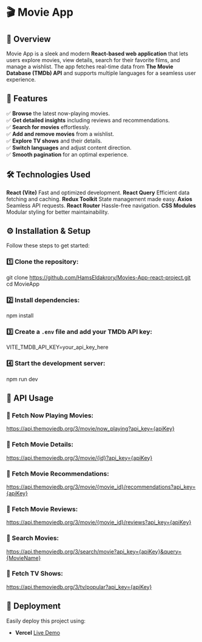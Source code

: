 # 🎬 Movie App


## 🌟 Overview
Movie App is a sleek and modern **React-based web application** that lets users explore movies, view details, search for their favorite films, and manage a wishlist. The app fetches real-time data from **The Movie Database (TMDb) API** and supports multiple languages for a seamless user experience.



## 🚀 Features
✅ **Browse** the latest now-playing movies.  
✅ **Get detailed insights** including reviews and recommendations.  
✅ **Search for movies** effortlessly.  
✅ **Add and remove movies** from a wishlist.  
✅ **Explore TV shows** and their details.  
✅ **Switch languages** and adjust content direction.  
✅ **Smooth pagination** for an optimal experience.  



## 🛠️ Technologies Used

 **React (Vite)** Fast and optimized development. 
 **React Query**  Efficient data fetching and caching. 
 **Redux Toolkit** State management made easy.
 **Axios** Seamless API requests. 
 **React Router**  Hassle-free navigation. 
 **CSS Modules** Modular styling for better maintainability. 


## ⚙️ Installation & Setup

Follow these steps to get started:

### 1️⃣ Clone the repository:

git clone https://github.com/HamsEldakrory/Movies-App-react-project.git
cd MovieApp


### 2️⃣ Install dependencies:

npm install

### 3️⃣ Create a `.env` file and add your TMDb API key:

VITE_TMDB_API_KEY=your_api_key_here


### 4️⃣ Start the development server:

npm run dev

## 🔗 API Usage

### 📌 Fetch Now Playing Movies:

https://api.themoviedb.org/3/movie/now_playing?api_key={apiKey}


### 📌 Fetch Movie Details:

https://api.themoviedb.org/3/movie/{id}?api_key={apiKey}


### 📌 Fetch Movie Recommendations:

https://api.themoviedb.org/3/movie/{movie_id}/recommendations?api_key={apiKey}


### 📌 Fetch Movie Reviews:

https://api.themoviedb.org/3/movie/{movie_id}/reviews?api_key={apiKey}


### 📌 Search Movies:

https://api.themoviedb.org/3/search/movie?api_key={apiKey}&query={MovieName}


### 📌 Fetch TV Shows:

https://api.themoviedb.org/3/tv/popular?api_key={apiKey}

## 🚀 Deployment
Easily deploy this project using:
- **Vercel**
[Live Demo](https://movies-app-react-project-mocha.vercel.app/)
